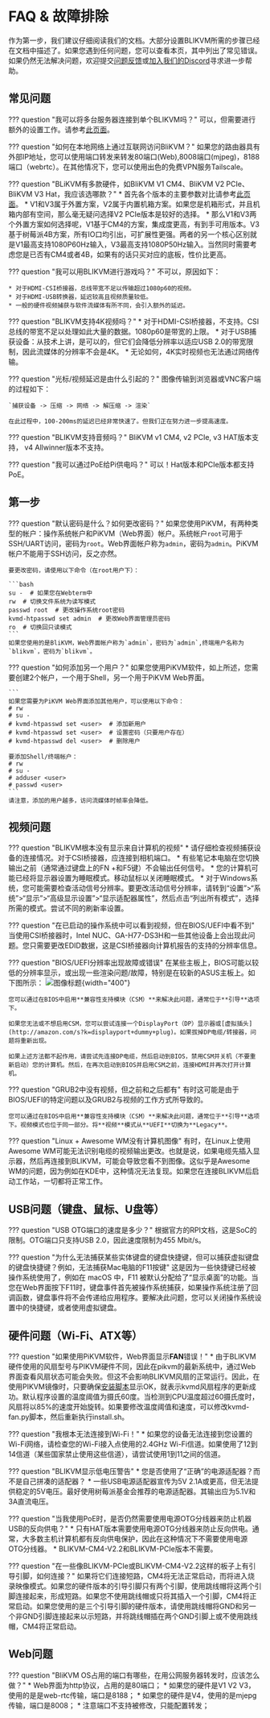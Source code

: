 # FAQ & 故障排除

作为第一步，我们建议仔细阅读我们的文档。大部分设置BLIKVM所需的步骤已经在文档中描述了。如果您遇到任何问题，您可以查看本页，其中列出了常见错误。如果仍然无法解决问题，欢迎提交[问题反馈](https://github.com/ThomasVon2021/blikvm/issues)或[加入我们的Discord](https://discord.gg/9Y374gUF6C)寻求进一步帮助。

## 常见问题

??? question "我可以将多台服务器连接到单个BLIKVM吗？"
    可以，但需要进行额外的设置工作。请参考[此页面](switch-guide.md)。

??? question "如何在本地网络上通过互联网访问BliKVM？"
    如果您的路由器具有外部IP地址，您可以使用端口转发来转发80端口(Web),8008端口(mjpeg)，8188端口（webrtc）。在其他情况下，您可以使用出色的免费VPN服务Tailscale。

??? question "BLiKVM有多款硬件，如BliKVM V1 CM4、BliKVM V2 PCIe、BliKVM V3 Hat，我应该选哪款？"
    * 首先各个版本的主要参数对比请参考[此页面](index.md)。
    * V1和V3属于外置方案，V2属于内置机箱方案。如果您是机箱形式，并且机箱内部有空间，那么毫无疑问选择V2 PCIe版本是较好的选择。
    * 那么V1和V3两个外置方案如何选择呢，V1基于CM4的方案，集成度更高，有到手可用版本。V3基于树莓派4B方案，所有IO口均引出，可扩展性更强。两者的另一个核心区别就是V1最高支持1080P60Hz输入，V3最高支持1080P50Hz输入。当然同时需要考虑您是已否有CM4或者4B，如果有的话只买对应的底板，性价比更高。

??? question "我可以用BLIKVM进行游戏吗？"
    不可以，原因如下：

    * 对于HDMI-CSI桥接器，总线带宽不足以传输超过1080p60的视频。
    * 对于HDMI-USB转换器，延迟较高且视频质量较低。
    * 一般的硬件视频捕获与软件流媒体有所不同，会引入额外的延迟。

??? question "BLIKVM支持4K视频吗？"
    * 对于HDMI-CSI桥接器，不支持。CSI总线的带宽不足以处理如此大量的数据。1080p60是带宽的上限。
    * 对于USB捕获设备：从技术上讲，是可以的，但它们会降低分辨率以适应USB 2.0的带宽限制，因此流媒体的分辨率不会是4K。
    * 无论如何，4K实时视频也无法通过网络传输。

??? question "光标/视频延迟是由什么引起的？"
    图像传输到浏览器或VNC客户端的过程如下：

    `捕获设备 -> 压缩 -> 网络 -> 解压缩 -> 渲染`

    在此过程中，100-200ms的延迟已经非常快速了。但我们正在努力进一步提高速度。

??? question "BLIKVM支持音频吗？"
    BliKVM v1 CM4, v2 PCIe, v3 HAT版本支持， v4 Allwinner版本不支持。

??? question "我可以通过PoE给Pi供电吗？"
    可以！Hat版本和PCIe版本都支持PoE。

## 第一步

??? question "默认密码是什么？如何更改密码？"
    如果您使用PiKVM，有两种类型的帐户：操作系统帐户和PiKVM（Web界面）帐户。系统帐户`root`可用于SSH/UART访问，密码为`root`。Web界面帐户称为`admin`，密码为`admin`。PiKVM帐户不能用于SSH访问，反之亦然。

    要更改密码，请使用以下命令（在root用户下）：

    ```bash
    su -  # 如果您在Webterm中
    rw  # 切换文件系统为读写模式
    passwd root  # 更改操作系统root密码
    kvmd-htpasswd set admin  # 更改Web界面管理员密码
    ro  # 切换回只读模式
    ```
    如果您使用的是BliKVM，Web界面帐户称为`admin`，密码为`admin`,终端用户名称为`blikvm`，密码为`blikvm`。

??? question "如何添加另一个用户？"
    如果您使用PiKVM软件，如上所述，您需要创建2个帐户，一个用于Shell，另一个用于PiKVM Web界面。

    ```
    如果您需要为PiKVM Web界面添加其他用户，可以使用以下命令：
    # rw
    # su -
    # kvmd-htpasswd set <user>  # 添加新用户
    # kvmd-htpasswd set <user>  # 设置密码（只要用户存在）
    # kvmd-htpasswd del <user>  # 删除用户

    要添加Shell/终端帐户：
    # rw
    # su -
    # adduser <user>
    # passwd <user>
    ```
    请注意，添加的用户越多，访问流媒体时帧率会降低。

## 视频问题

??? question "BLIKVM根本没有显示来自计算机的视频"
    * 请仔细检查视频捕获设备的连接情况。对于CSI桥接器，应连接到相机端口。
    * 有些笔记本电脑在您切换输出之前（通常通过键盘上的FN +和F5键）不会输出任何信号。
    * 您的计算机可能已经将显示器设置为睡眠模式。移动鼠标以关闭睡眠模式。
    * 对于Windows系统，您可能需要检查活动信号分辨率。要更改活动信号分辨率，请转到“设置”>“系统”>“显示”>“高级显示设置”>“显示适配器属性”，然后点击“列出所有模式”，选择所需的模式。尝试不同的刷新率设置。

??? question "在已启动的操作系统中可以看到视频，但在BIOS/UEFI中看不到"
    当使用CSI桥接器时，Intel NUC、GA-H77-DS3H和一些其他设备上会出现此问题。您只需要更改EDID数据，这是CSI桥接器向计算机报告的支持的分辨率信息。

??? question "BIOS/UEFI分辨率出现故障或错误"
    在某些主板上，BIOS可能以较低的分辨率显示，或出现一些渲染问题/故障，特别是在较新的ASUS主板上。如下图所示：
    ![图像标题](assets/images/faq/bios_glitch.png){width="400"}

    您可以通过在BIOS中启用**兼容性支持模块（CSM）**来解决此问题，通常位于**引导**选项下。

    如果您无法或不想启用CSM，您可以尝试连接一个DisplayPort（DP）显示器或[虚拟插头](http://amazon.com/s?k=displayport+dummy+plug)。如果拔掉DP电缆/转接器，问题将重新出现。

    如果上述方法都不起作用，请尝试先连接DP电缆，然后启动到BIOS，禁用CSM并关机（不要重新启动）您的计算机。然后，在再次启动到BIOS并启用CSM之前，连接HDMI并再次打开计算机。

??? question "GRUB2中没有视频，但之前和之后都有"
    有时这可能是由于BIOS/UEFI的特定问题以及GRUB2与视频的工作方式所导致的。

    您可以通过在BIOS中启用**兼容性支持模块（CSM）**来解决此问题，通常位于**引导**选项下。视频模式也位于同一部分。将**视频**模式从**UEFI**切换为**Legacy**。

??? question "Linux + Awesome WM没有计算机图像"
    有时，在Linux上使用Awesome WM可能无法识别电缆的视频输出更改。也就是说，如果电缆先插入显示器，然后再连接到BLIKVM，可能会导致您看不到图像。这似乎是Awesome WM的问题，因为例如在KDE中，这种情况无法复现。如果您在连接BLIKVM后启动工作站，一切都将正常工作。

## USB问题（键盘、鼠标、U盘等）

??? question "USB OTG端口的速度是多少？"
    根据官方的RPI文档，这是SoC的限制。OTG端口只支持USB 2.0，因此速度限制为455 Mbit/s。

??? question "为什么无法捕获某些实体键盘的键盘快捷键，但可以捕获虚拟键盘的键盘快捷键？例如，无法捕获Mac电脑的F11按键"
    这是因为一些快捷键已经被操作系统使用了，例如在 macOS 中，F11 被默认分配给了“显示桌面”的功能。当您在Web界面按下F11时，键盘事件首先被操作系统捕获，如果操作系统注册了回调函数，键盘事件将不会传递给应用程序。要解决此问题，您可以关闭操作系统设置中的快捷键，或者使用虚拟键盘。

## 硬件问题（Wi-Fi、ATX等）

??? question "如果使用PiKVM软件，Web界面显示**FAN**错误！"
    * 由于BLIKVM硬件使用的风扇型号与PIKVM硬件不同，因此在pikvm的最新系统中，通过Web界面查看风扇状态可能会失败。但这不会影响BLIKVM风扇的正常运行。因此，在使用PIKVM镜像时，只要确保[安装脚本](https://github.com/ThomasVon2021/blikvm/tree/master/package/kvmd-fan)显示OK，就表示kvmd风扇程序的更新成功。默认程序设置的温度阈值为摄氏60度。当检测到CPU温度超过60摄氏度时，风扇将以85%的速度开始旋转。如果要修改温度阈值和速度，可以修改kvmd-fan.py脚本，然后重新执行install.sh。

??? question "我根本无法连接到Wi-Fi！"
    * 如果您的设备无法连接到您设置的Wi-Fi网络，请检查您的Wi-Fi接入点使用的2.4GHz Wi-Fi信道。如果使用了12到14信道（某些国家禁止使用这些信道），请尝试使用1到11之间的信道。

??? question "BLIKVM显示低电压警告"
    * 您是否使用了“正确”的电源适配器？而不是自己拼凑的适配器？
    * 一些USB电源适配器宣传为5V 2.1A或更高，但无法提供稳定的5V电压。最好使用树莓派基金会推荐的电源适配器。其输出应为5.1V和3A直流电压。

??? question "当我使用PoE时，是否仍然需要使用电源OTG分线器来防止机器USB的反向供电？"
    * 只有HAT版本需要使用电源OTG分线器来防止反向供电。通常，大多数主机计算机都有反向供电保护，因此在这种情况下不需要使用电源OTG分线器。
    * BLIKVM-CM4-V2.2和BLIKVM-PCIe版本不需要。

??? question "在一些像BLIKVM-PCIe或BLIKVM-CM4-V2.2这样的板子上有引导引脚，如何连接？"
    如果将它们连接短路，CM4将无法正常启动，而将进入烧录映像模式。如果您的硬件版本的引导引脚只有两个引脚，使用跳线帽将这两个引脚连接起来，形成短路。如果您不使用跳线帽或只将其插入一个引脚，CM4将正常启动。如果您使用的是三个引导引脚的硬件版本，请使用跳线帽将GND和另一个非GND引脚连接起来以示短路，并将跳线帽插在两个GND引脚上或不使用跳线帽，CM4将正常启动。

## Web问题

??? question "BliKVM OS占用的端口有哪些，在用公网服务器转发时，应该怎么做？"
    * Web界面为http协议，占用的是80端口；
    * 如果您的硬件是V1 V2 V3，使用的是是web-rtc传输，端口是8188；
    * 如果您的硬件是V4，使用的是mjepg传输，端口是8008；
    * 注意端口不支持被修改，只能配置转发；

